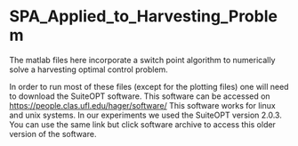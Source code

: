 # SPA_Applied_to_Harvesting_Problem
The matlab files here incorporate a switch point algorithm to numerically solve a harvesting optimal control problem. 


In order to run most of these files (except for the plotting files) one will need to download the SuiteOPT software.
This software can be accessed on https://people.clas.ufl.edu/hager/software/ 
This software works for linux and unix systems. 
In our experiments we used the SuiteOPT version 2.0.3. You can use the 
same link but click software archive to access this older version of the software.
